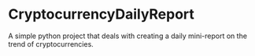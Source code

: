 # CryptocurrencyDailyReport
A simple python project that deals with creating a daily mini-report on the trend of cryptocurrencies.
